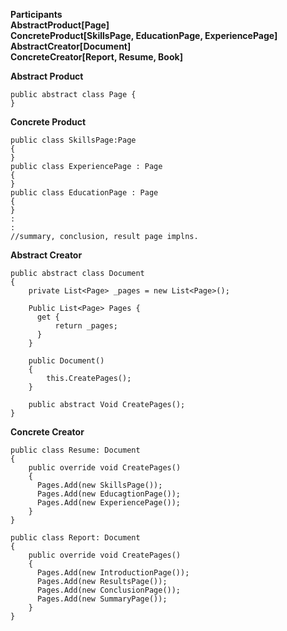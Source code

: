 **Participants** <br/>
**AbstractProduct[Page]** <br/>
**ConcreteProduct[SkillsPage, EducationPage, ExperiencePage]** <br/>
**AbstractCreator[Document]** <br/>
**ConcreteCreator[Report, Resume, Book]** <br/>


**Abstract Product**
```
public abstract class Page {
}
```
**Concrete Product**
```
public class SkillsPage:Page
{
}
public class ExperiencePage : Page
{
}
public class EducationPage : Page
{
}
:
:
//summary, conclusion, result page implns.
```
**Abstract Creator**

```
public abstract class Document
{
    private List<Page> _pages = new List<Page>();
    
    Public List<Page> Pages { 
      get {
          return _pages;
      }
    }
    
    public Document()
    { 
        this.CreatePages();
    }
    
    public abstract Void CreatePages();
}
```

**Concrete Creator**
```
public class Resume: Document
{
    public override void CreatePages()
    {
      Pages.Add(new SkillsPage());
      Pages.Add(new EducagtionPage());
      Pages.Add(new ExperiencePage());
    }
}

public class Report: Document
{
    public override void CreatePages()
    {
      Pages.Add(new IntroductionPage());
      Pages.Add(new ResultsPage());
      Pages.Add(new ConclusionPage());
      Pages.Add(new SummaryPage());
    }
}



